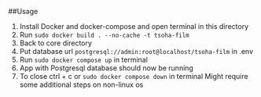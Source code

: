##Usage
1. Install Docker and docker-compose and open terminal in this directory
2. Run `sudo docker build . --no-cache -t tsoha-film`
3. Back to core directory
4. Put database url `postgresql://admin:root@localhost/tsoha-film` in .env
5. Run `sudo docker compose up` in terminal
6. App with Postgresql database should now be running
7. To close ctrl + c or `sudo docker compose down` in terminal 
Might require some additional steps on non-linux os
